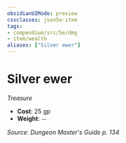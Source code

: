 ```yaml
---
obsidianUIMode: preview
cssclasses: json5e-item
tags:
- compendium/src/5e/dmg
- item/wealth
aliases: ["Silver ewer"]
---
```

# Silver ewer
*Treasure*  

- **Cost**: 25 gp
- **Weight**: ⏤

*Source: Dungeon Master's Guide p. 134*